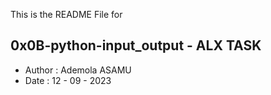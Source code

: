 This is the README File for 

## 0x0B-python-input_output - ALX TASK

- Author : Ademola ASAMU
- Date : 12 - 09 - 2023
